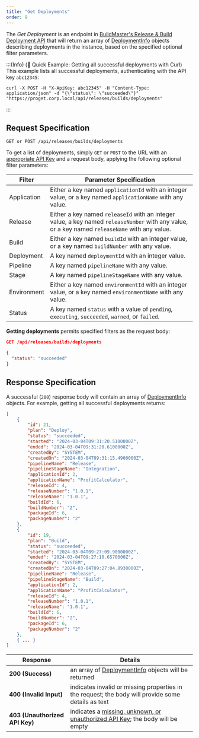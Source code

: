 ```yaml
---
title: "Get Deployments"
order: 9
---
```


The *Get Deployment* is an endpoint in [BuildMaster's Release & Build Deployment API](/docs/buildmaster/reference/api/release-and-build) that will return an array of [DeploymentInfo](/docs/buildmaster/reference/api/release-and-build#buildinfo-object) objects describing deployments in the instance, based on the specified optional filter parameters.

:::(Info) (🚀 Quick Example: Getting all successful deployments with Curl)
This example lists all successful deployments, authenticating with the API key `abc12345`:

````
curl -X POST -H "X-ApiKey: abc12345" -H "Content-Type: application/json" -d "{\"status\": \"succeeded\"}" "https://proget.corp.local/api/releases/builds/deployments"
````
:::

## Request Specification
```
GET or POST /api/releases/builds/deployments
```
To get a list of deployments, simply `GET` or `POST` to the URL with an [appropriate API Key](/docs/buildmaster/reference/api/release-and-build#authentication) and a request body, applying the following optional filter parameters:

| Filter | Parameter Specification |
| --- | --- |
| Application | Either a key named `applicationId` with an integer value, or a key named `applicationName` with any value. |
| Release | Either a key named `releaseId` with an integer value, a key named `releaseNumber` with any value, or a key named `releaseName` with any value. |
| Build | Either a key named `buildId` with an integer value, or a key named `buildNumber` with any value. |
| Deployment | A key named `deploymentId` with an integer value. |
| Pipeline | A key named `pipelineName` with any value. |
| Stage | A key named `pipelineStageName` with any value. |
| Environment | Either a key named `environmentId` with an integer value, or a key named `environmentName` with any value. |
| Status | A key named `status` with a value of `pending`, `executing`, `succeeded`, `warned`, or `failed`. |

**Getting deployments** permits specified filters as the request body:

```json
GET /api/releases/builds/deployments

{
  "status": "succeeded"
}
```

## Response Specification
A successful (`200`) response body will contain an array of [DeploymentInfo](/docs/buildmaster/reference/api/release-and-build#deploymentinfo-object) objects. For example, getting all successful deployments returns:

```json
[
    {
        "id": 21,
        "plan": "Deploy",
        "status": "succeeded",
        "started": "2024-03-04T09:31:20.5100000Z",
        "ended": "2024-03-04T09:31:20.6100000Z",
        "createdBy": "SYSTEM",
        "createdOn": "2024-03-04T09:31:15.4900000Z",
        "pipelineName": "Release",
        "pipelineStageName": "Integration",
        "applicationId": 2,
        "applicationName": "ProfitCalculator",
        "releaseId": 4,
        "releaseNumber": "1.0.1",
        "releaseName": "1.0.1",
        "buildId": 6,
        "buildNumber": "2",
        "packageId": 6,
        "packageNumber": "2"
    },
    {
        "id": 19,
        "plan": "Build",
        "status": "succeeded",
        "started": "2024-03-04T09:27:09.9000000Z",
        "ended": "2024-03-04T09:27:10.6570000Z",
        "createdBy": "SYSTEM",
        "createdOn": "2024-03-04T09:27:04.8930000Z",
        "pipelineName": "Release",
        "pipelineStageName": "Build",
        "applicationId": 2,
        "applicationName": "ProfitCalculator",
        "releaseId": 4,
        "releaseNumber": "1.0.1",
        "releaseName": "1.0.1",
        "buildId": 6,
        "buildNumber": "2",
        "packageId": 6,
        "packageNumber": "2"
    },
    { ... }
]
```

| Response | Details |
|---|---|
| **200 (Success)** | an array of [DeploymentInfo](/docs/buildmaster/reference/api/release-and-build#deploymentinfo-object) objects will be returned |
| **400 (Invalid Input)** | indicates invalid or missing properties in the request; the body will provide some details as text |
| **403 (Unauthorized API Key)** | indicates a [missing, unknown, or unauthorized API Key](/docs/proget/api/licenses#authentication); the body will be empty |
